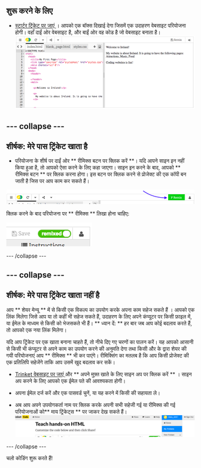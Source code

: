 ## शुरू करने के लिए

- [ स्टार्टर ट्रिंकेट पर जाएं ](http://dojo.soy/html-b-start) । आपको एक बॉक्स दिखाई देगा जिसमें एक उदाहरण वेबसाइट परियोजना होगी। वहाँ दाईं ओर वेबसाइट है, और बाईं ओर वह कोड है जो वेबसाइट बनाता है। ![वेब पेज और ट्रिंकेट में कोड](images/tktHTMLStartingPoint.png)

## \--- collapse \---

## शीर्षक: मेरे पास ट्रिंकेट खाता है

- परियोजना के शीर्ष पर दाईं ओर ** रीमिक्स बटन पर क्लिक करें **। यदि आपने साइन इन नहीं किया हुआ है, तो आपको ऐसा करने के लिए कहा जाएगा। साइन इन करने के बाद, आपको ** रीमिक्स बटन ** पर क्लिक करना होगा। इस बटन पर क्लिक करने से प्रोजेक्ट की एक कॉपी बन जाती है जिस पर आप काम कर सकते हैं। 

![रीमिक्स बटन](images/tktRemixButtonArrow.png)

क्लिक करने के बाद परियोजना पर ** रीमिक्स ** लिखा होना चाहिए:

![बटन अब "रिमिक्स" कहता है](images/tktRemixedSmall.png)

\--- /collapse \---

## \--- collapse \---

## शीर्षक: मेरे पास ट्रिंकेट खाता नहीं है

आप ** शेयर मेन्यू ** में से किसी एक विकल्प का उपयोग करके अपना काम सहेज सकते हैं । आपको एक लिंक मिलेगा जिसे आप या तो कहीं भी सहेज सकते हैं, उदाहरण के लिए अपने कंप्यूटर पर किसी फ़ाइल में, या ईमेल के माध्यम से किसी को भेजसकते भी हैं। ** ध्यान दें: ** हर बार जब आप कोई बदलाव करते हैं, तो आपको एक नया लिंक मिलेगा।

यदि आप ट्रिंकेट पर एक खाता बनाना चाहते हैं, तो नीचे दिए गए चरणों का पालन करें। यह आपको आसानी से किसी भी कंप्यूटर से अपने काम का उपयोग करने की अनुमति देगा तथा किसी और के द्वारा शेयर की गयी परियोजनाएं आप ** रीमिक्स ** भी कर पाएंगे। रीमिक्सिंग का मतलब है कि आप किसी प्रोजेक्ट की एक प्रतिलिपि सहेजेंगे ताकि आप उसमें खुद बदलाव कर सकें।

- [ Trinket वेबसाइट पर जाएं ](http://dojo.soy/trinket) और ** अपने मुफ़्त खाते के लिए साइन अप पर क्लिक करें ** । साइन अप करने के लिए आपको एक ईमेल पते की आवश्यकता होगी।

- अपना ईमेल दर्ज करें और एक पासवर्ड चुनें, या यह करने में किसी की सहायता ले।

- अब आप अपने उपयोगकर्ता नाम पर क्लिक करके अपनी सभी सहेजी गई या रीमिक्स की गई परियोजनाओं को** माय ट्रिंकेट्स ** पर जाकर देख सकते हैं। !["मेरी ट्रिंकेट"; मेनू आइटम](images/MyTrinketsMenuWide.png)

\--- /collapse \---

चलो कोडिंग शुरू करते हैं!
